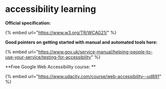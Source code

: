 # accessibility learning

**Official specification:**

{% embed url="https://www.w3.org/TR/WCAG21/" %}

**Good pointers on getting started with manual and automated tools here:**

{% embed url="https://www.gov.uk/service-manual/helping-people-to-use-your-service/testing-for-accessibility" %}

**Free Google Web Accessibility course: **

{% embed url="https://www.udacity.com/course/web-accessibility--ud891" %}

